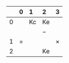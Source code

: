|    | 0   | 1   | 2   | 3   |
|---:|:----|:----|:----|:----|
|  0 |     | Kc  | Ke  |     |
|    |     |     | −   |     |
|  1 | =   |     |     | ×   |
|  2 |     |     | Ke  |     |